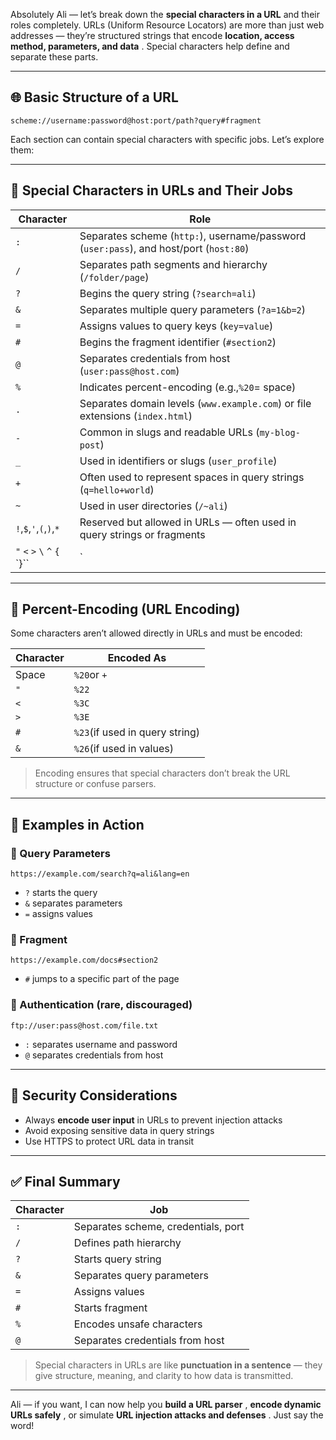 Absolutely Ali — let’s break down the **special characters in a URL** and their roles completely. URLs (Uniform Resource Locators) are more than just web addresses — they’re structured strings that encode  **location, access method, parameters, and data** . Special characters help define and separate these parts.

---

## 🌐 Basic Structure of a URL

```
scheme://username:password@host:port/path?query#fragment
```

Each section can contain special characters with specific jobs. Let’s explore them:

---

## 🔣 Special Characters in URLs and Their Jobs

| Character                                | Role                                                                                         |
| ---------------------------------------- | -------------------------------------------------------------------------------------------- |
| `:`                                    | Separates scheme (`http:`), username/password (`user:pass`), and host/port (`host:80`) |
| `/`                                    | Separates path segments and hierarchy (`/folder/page`)                                     |
| `?`                                    | Begins the query string (`?search=ali`)                                                    |
| `&`                                    | Separates multiple query parameters (`?a=1&b=2`)                                           |
| `=`                                    | Assigns values to query keys (`key=value`)                                                 |
| `#`                                    | Begins the fragment identifier (`#section2`)                                               |
| `@`                                    | Separates credentials from host (`user:pass@host.com`)                                     |
| `%`                                    | Indicates percent-encoding (e.g.,`%20`= space)                                             |
| `.`                                    | Separates domain levels (`www.example.com`) or file extensions (`index.html`)            |
| `-`                                    | Common in slugs and readable URLs (`my-blog-post`)                                         |
| `_`                                    | Used in identifiers or slugs (`user_profile`)                                              |
| `+`                                    | Often used to represent spaces in query strings (`q=hello+world`)                          |
| `~`                                    | Used in user directories (`/~ali`)                                                         |
| `!`,`$`,`'`,`(`,`)`,`*`      | Reserved but allowed in URLs — often used in query strings or fragments                     |
| `"` `<` `>` `\` `^` `{` `}`` | `                                                                                            |

---

## 🧪 Percent-Encoding (URL Encoding)

Some characters aren’t allowed directly in URLs and must be encoded:

| Character | Encoded As                       |
| --------- | -------------------------------- |
| Space     | `%20`or `+`                  |
| `"`     | `%22`                          |
| `<`     | `%3C`                          |
| `>`     | `%3E`                          |
| `#`     | `%23`(if used in query string) |
| `&`     | `%26`(if used in values)       |

> Encoding ensures that special characters don’t break the URL structure or confuse parsers.

---

## 🧠 Examples in Action

### 🔹 Query Parameters

```
https://example.com/search?q=ali&lang=en
```

* `?` starts the query
* `&` separates parameters
* `=` assigns values

### 🔹 Fragment

```
https://example.com/docs#section2
```

* `#` jumps to a specific part of the page

### 🔹 Authentication (rare, discouraged)

```
ftp://user:pass@host.com/file.txt
```

* `:` separates username and password
* `@` separates credentials from host

---

## 🔐 Security Considerations

* Always **encode user input** in URLs to prevent injection attacks
* Avoid exposing sensitive data in query strings
* Use HTTPS to protect URL data in transit

---

## ✅ Final Summary

| Character | Job                                 |
| --------- | ----------------------------------- |
| `:`     | Separates scheme, credentials, port |
| `/`     | Defines path hierarchy              |
| `?`     | Starts query string                 |
| `&`     | Separates query parameters          |
| `=`     | Assigns values                      |
| `#`     | Starts fragment                     |
| `%`     | Encodes unsafe characters           |
| `@`     | Separates credentials from host     |

> Special characters in URLs are like **punctuation in a sentence** — they give structure, meaning, and clarity to how data is transmitted.

---

Ali — if you want, I can now help you  **build a URL parser** ,  **encode dynamic URLs safely** , or simulate  **URL injection attacks and defenses** . Just say the word!
